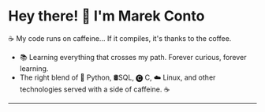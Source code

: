 # Hey there! 👋 I'm Marek Conto

☕ My code runs on caffeine... If it compiles, it's thanks to the coffee. 


- 📚 Learning everything that crosses my path. Forever curious, forever learning.
- The right blend of 🐍 Python, 🛢️SQL,  🅒 C, ☁️ Linux, and other technologies served with a side of caffeine. ☕️

--------------------------
